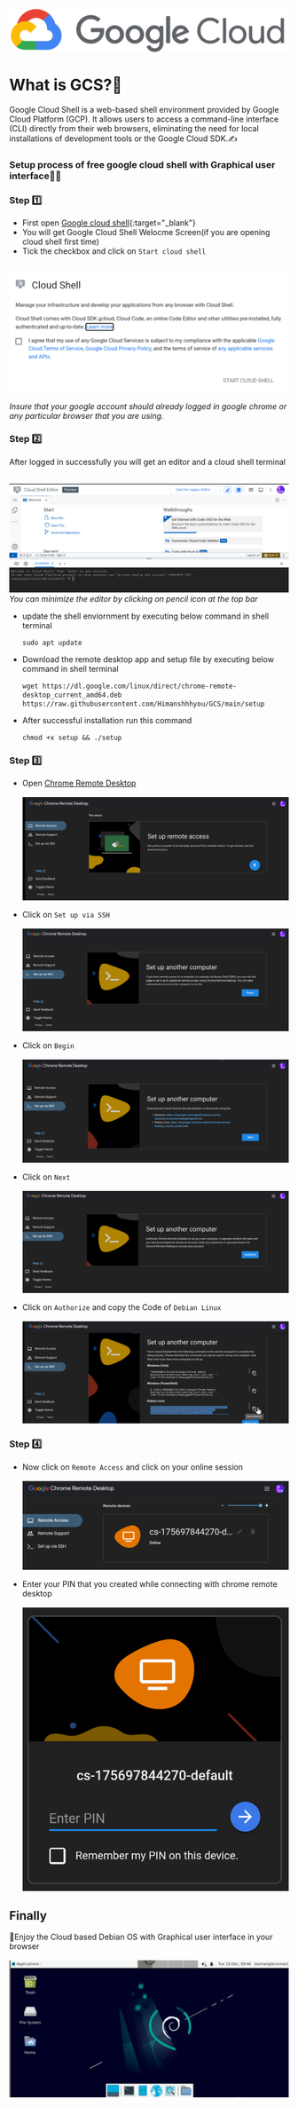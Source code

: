 ![](images/Google_Cloud_logo.svg.png)

# What is GCS?🤔
Google Cloud Shell is a web-based shell environment provided by Google Cloud Platform (GCP). It allows users to access a command-line interface (CLI) directly from their web browsers, eliminating the need for local installations of development tools or the Google Cloud SDK.✍️

### Setup process of free google cloud shell with Graphical user interface👨‍💻

### Step 1️⃣

- First open
[Google cloud shell](https://shell.cloud.google.com){:target="_blank"}
- You will get Google Cloud Shell Welocme Screen(if you are opening cloud shell first time)
- Tick the checkbox and click on `Start cloud shell`<br><br>

![welcome.png](images/welcome.png)

*Insure that your google account should already logged in google chrome or any particular browser that you are using.*

### Step 2️⃣
After logged in successfully you will get an editor and a cloud shell terminal<br><br>

![step2.png](images/step2.png)
*You can minimize the editor by clicking on pencil icon at the top bar*

- update the shell enviornment by executing below command in shell terminal
  ```linux
  sudo apt update
  ```
- Download the remote desktop app and setup file by executing below command in shell terminal
    ```linux
    wget https://dl.google.com/linux/direct/chrome-remote-desktop_current_amd64.deb https://raw.githubusercontent.com/Himanshhhyou/GCS/main/setup
    ```
- After successful installation run this command
  ```linux
  chmod +x setup && ./setup
  ```

### Step 3️⃣
- Open <a href="https://remotedesktop.google.com/access" target="_blank">Chrome Remote Desktop</a><br><br>
![step3_1.png](images/step3_1.png)

- Click on `Set up via SSH` <br><br>
![step3_2.png](images/step3_2.png)

- Click on `Begin` <br><br>
![step3_3.png](images/step3_3.png)

- Click on `Next` <br><br>
![step3_4.png](images/step3_4.png)

- Click on `Authorize` and copy the Code of `Debian Linux`<br><br>
![step3_5.png](images/step3_5.png)

### Step 4️⃣
- Now click on `Remote Access` and click on your online session<br><br>
![step4_1.png](images/step4_1.png)

- Enter your PIN that you created while connecting with chrome remote desktop<br><br>
![step4_2.png](images/step4_2.png)

## Finally
🙆Enjoy the Cloud based Debian OS with Graphical user interface in your browser<br><br>
![final.png](images/final.png)

